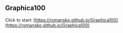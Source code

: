 ## Graphica100

Click to start:
[https://romansko.github.io/Graphica100](https://romansko.github.io/Graphica100)
